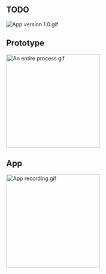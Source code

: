 
## TODO
<img src="https://github.com/iii17-grace/iOS_Route_Suggestion/blob/master/App%20version%201.0.png"  alt="App version 1.0.gif"><br/>

## Prototype
<img src="https://github.com/iii17-grace/iOS_route_prototype/blob/master/An%20entire%20process..gif" width = "250" alt="An entire process.gif"><br/>


## App
<img src="https://github.com/iii17-grace/iOS_route_prototype/blob/master/SmartAppRecord.gif" width = "250" alt="App recording.gif"><br/>

